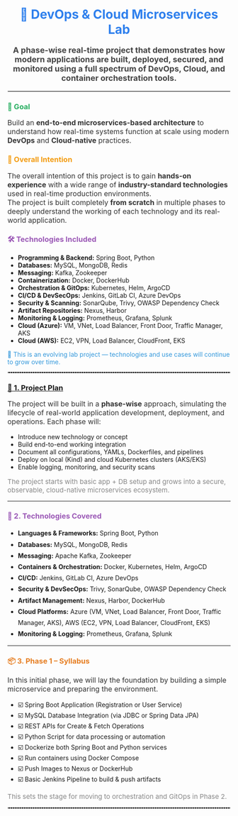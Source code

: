<h1 align="center" style="color:#2F80ED;">
  🚀 DevOps & Cloud Microservices Lab
</h1>

<p align="center" style="font-size:18px; color:#444;">
  <strong>A phase-wise real-time project that demonstrates how modern applications are built, deployed, secured, and monitored using a full spectrum of DevOps, Cloud, and container orchestration tools.</strong>
</p>

<hr style="border:1px solid #ddd;"/>

<h3 style="color:#27AE60;">🧩 Goal</h3>
<p style="font-size:16px; color:#333;">
  Build an <strong>end-to-end microservices-based architecture</strong> to understand how real-time systems function at scale using modern <strong>DevOps</strong> and <strong>Cloud-native</strong> practices.
</p>

<h3 style="color:#F39C12;">🎯 Overall Intention</h3>
<p style="font-size:16px; color:#333;">
  The overall intention of this project is to gain <strong>hands-on experience</strong> with a wide range of <strong>industry-standard technologies</strong> used in real-time production environments.<br/>
  The project is built completely <strong>from scratch</strong> in multiple phases to deeply understand the working of each technology and its real-world application.
</p>

<h3 style="color:#9B59B6;">🛠️ Technologies Included</h3>

<ul>
  <li><strong>Programming & Backend:</strong> Spring Boot, Python</li>
  <li><strong>Databases:</strong> MySQL, MongoDB, Redis</li>
  <li><strong>Messaging:</strong> Kafka, Zookeeper</li>
  <li><strong>Containerization:</strong> Docker, DockerHub</li>
  <li><strong>Orchestration & GitOps:</strong> Kubernetes, Helm, ArgoCD</li>
  <li><strong>CI/CD & DevSecOps:</strong> Jenkins, GitLab CI, Azure DevOps</li>
  <li><strong>Security & Scanning:</strong> SonarQube, Trivy, OWASP Dependency Check</li>
  <li><strong>Artifact Repositories:</strong> Nexus, Harbor</li>
  <li><strong>Monitoring & Logging:</strong> Prometheus, Grafana, Splunk</li>
  <li><strong>Cloud (Azure):</strong> VM, VNet, Load Balancer, Front Door, Traffic Manager, AKS</li>
  <li><strong>Cloud (AWS):</strong> EC2, VPN, Load Balancer, CloudFront, EKS</li>
</ul>

<p style="color:#3498DB;">
  🚧 This is an evolving lab project — technologies and use cases will continue to grow over time.
</p>

<hr style="border:1px dashed #ccc;"/>
<h3 style="color:#1ABC9C;"><a href="#1-project-plan">📅 1. Project Plan</a></h3>
<p style="font-size:16px; color:#333;">
  The project will be built in a <strong>phase-wise</strong> approach, simulating the lifecycle of real-world application development, deployment, and operations. Each phase will:
</p>

<ul>
  <li>Introduce new technology or concept</li>
  <li>Build end-to-end working integration</li>
  <li>Document all configurations, YAMLs, Dockerfiles, and pipelines</li>
  <li>Deploy on local (Kind) and cloud Kubernetes clusters (AKS/EKS)</li>
  <li>Enable logging, monitoring, and security scans</li>
</ul>

<p style="font-size:15px; color:#888;">
  The project starts with basic app + DB setup and grows into a secure, observable, cloud-native microservices ecosystem.
</p>

<hr/>

<h3 style="color:#9B59B6;">🧪 2. Technologies Covered</h3>

<ul style="line-height:1.8;">
  <li><strong>Languages & Frameworks:</strong> Spring Boot, Python</li>
  <li><strong>Databases:</strong> MySQL, MongoDB, Redis</li>
  <li><strong>Messaging:</strong> Apache Kafka, Zookeeper</li>
  <li><strong>Containers & Orchestration:</strong> Docker, Kubernetes, Helm, ArgoCD</li>
  <li><strong>CI/CD:</strong> Jenkins, GitLab CI, Azure DevOps</li>
  <li><strong>Security & DevSecOps:</strong> Trivy, SonarQube, OWASP Dependency Check</li>
  <li><strong>Artifact Management:</strong> Nexus, Harbor, DockerHub</li>
  <li><strong>Cloud Platforms:</strong> Azure (VM, VNet, Load Balancer, Front Door, Traffic Manager, AKS), AWS (EC2, VPN, Load Balancer, CloudFront, EKS)</li>
  <li><strong>Monitoring & Logging:</strong> Prometheus, Grafana, Splunk</li>
</ul>

<hr/>

<h3 style="color:#E67E22;">📦 3. Phase 1 – Syllabus</h3>
<p style="font-size:16px; color:#333;">
  In this initial phase, we will lay the foundation by building a simple microservice and preparing the environment.
</p>

<ul>
  <li>☑️ Spring Boot Application (Registration or User Service)</li>
  <li>☑️ MySQL Database Integration (via JDBC or Spring Data JPA)</li>
  <li>☑️ REST APIs for Create & Fetch Operations</li>
  <li>☑️ Python Script for data processing or automation</li>
  <li>☑️ Dockerize both Spring Boot and Python services</li>
  <li>☑️ Run containers using Docker Compose</li>
  <li>☑️ Push Images to Nexus or DockerHub</li>
  <li>☑️ Basic Jenkins Pipeline to build & push artifacts</li>
</ul>

<p style="font-size:15px; color:#888;">
  This sets the stage for moving to orchestration and GitOps in Phase 2.
</p>

<hr style="border:1px dashed #ccc;"/>
